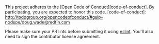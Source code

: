 This project adheres to the [Open Code of Conduct][code-of-conduct]. By participating, you are expected to honor this code.
[code-of-conduct]: http://todogroup.org/opencodeofconduct/#gulp-nodupe/doug.wade@redfin.com

Please make sure your PR lints before submitting it using [eslint](http://eslint.org/docs/user-guide/getting-started).  You'll also need to sign the contributor license agreement.
